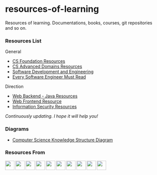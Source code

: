 # resources-of-learning
Resources of learning. Documentations, books, courses, git repositories and so on.

### Resources List

General

- [CS Foundation Resources](%23cs-foundations.md)
- [CS Advanced Domains Resources](_cs-advanced-domains-resources.md)
- [Software Development and Engineering](_cs-software-development-and-engineering.md)
- [Every Software Engineer Must Read](_software-engineer-must-read.md)

Direction

- [Web Backend - Java Resources](java-resources.md)
- [Web Frontend Resource](web-frontend-resources.md)
- [Information Security Resources](information-security-resources.md)

*Continuously updating. I hope it will help you!*

### Diagrams

- [Computer Science Knowledge Structure Diagram](diagrams/computer-science-knowledge-structure.md)

### Resources From

<img src="https://www.google.com/favicon.ico" width="30px" align="left" />
<img src="https://www.quora.com/favicon.ico" width="30px" align="left" />
<img src="https://www.zhihu.com/favicon.ico" width="30px" align="left" />
<img src="https://www.goodreads.com/favicon.ico" width="30px" align="left" />
<img src="https://www.douban.com/favicon.ico" width="30px" align="left" />
<img src="https://www.amazon.com/favicon.ico" width="30px" align="left" />
<img src="https://www.github.com/favicon.ico" width="30px"  align="left" />
<img src="https://www.v2ex.com/favicon.ico" width="30px" align="left" />
<img src="https://news.ycombinator.com/favicon.ico" width="30px" align="left"  />
<img src="https://www.reddit.com/favicon.ico" width="30px" align="left" />




